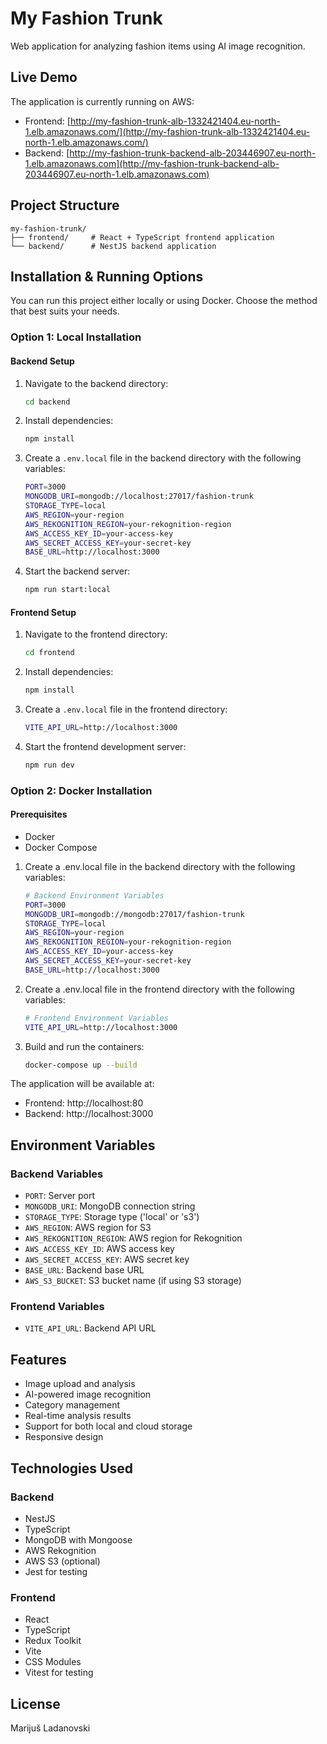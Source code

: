 # My Fashion Trunk

Web application for analyzing fashion items using AI image recognition.

## Live Demo

The application is currently running on AWS:

- Frontend: [http://my-fashion-trunk-alb-1332421404.eu-north-1.elb.amazonaws.com/](http://my-fashion-trunk-alb-1332421404.eu-north-1.elb.amazonaws.com/)
- Backend: [http://my-fashion-trunk-backend-alb-203446907.eu-north-1.elb.amazonaws.com](http://my-fashion-trunk-backend-alb-203446907.eu-north-1.elb.amazonaws.com)

## Project Structure

```
my-fashion-trunk/
├── frontend/     # React + TypeScript frontend application
└── backend/      # NestJS backend application
```

## Installation & Running Options

You can run this project either locally or using Docker. Choose the method that best suits your needs.

### Option 1: Local Installation

#### Backend Setup

1. Navigate to the backend directory:

   ```bash
   cd backend
   ```

2. Install dependencies:

   ```bash
   npm install
   ```

3. Create a `.env.local` file in the backend directory with the following variables:

   ```bash
   PORT=3000
   MONGODB_URI=mongodb://localhost:27017/fashion-trunk
   STORAGE_TYPE=local
   AWS_REGION=your-region
   AWS_REKOGNITION_REGION=your-rekognition-region
   AWS_ACCESS_KEY_ID=your-access-key
   AWS_SECRET_ACCESS_KEY=your-secret-key
   BASE_URL=http://localhost:3000
   ```

4. Start the backend server:

   ```bash
   npm run start:local
   ```

#### Frontend Setup

1. Navigate to the frontend directory:

   ```bash
   cd frontend
   ```

2. Install dependencies:

   ```bash
   npm install
   ```

3. Create a `.env.local` file in the frontend directory:

   ```bash
   VITE_API_URL=http://localhost:3000
   ```

4. Start the frontend development server:

   ```bash
   npm run dev
   ```

### Option 2: Docker Installation

#### Prerequisites

- Docker
- Docker Compose

1. Create a .env.local file in the backend directory with the following variables:

   ```bash
   # Backend Environment Variables
   PORT=3000
   MONGODB_URI=mongodb://mongodb:27017/fashion-trunk
   STORAGE_TYPE=local
   AWS_REGION=your-region
   AWS_REKOGNITION_REGION=your-rekognition-region
   AWS_ACCESS_KEY_ID=your-access-key
   AWS_SECRET_ACCESS_KEY=your-secret-key
   BASE_URL=http://localhost:3000
   ```

2. Create a .env.local file in the frontend directory with the following variables:

   ```bash
   # Frontend Environment Variables
   VITE_API_URL=http://localhost:3000
   ```

3. Build and run the containers:

   ```bash
   docker-compose up --build
   ```

The application will be available at:

- Frontend: http://localhost:80
- Backend: http://localhost:3000

## Environment Variables

### Backend Variables

- `PORT`: Server port
- `MONGODB_URI`: MongoDB connection string
- `STORAGE_TYPE`: Storage type ('local' or 's3')
- `AWS_REGION`: AWS region for S3
- `AWS_REKOGNITION_REGION`: AWS region for Rekognition
- `AWS_ACCESS_KEY_ID`: AWS access key
- `AWS_SECRET_ACCESS_KEY`: AWS secret key
- `BASE_URL`: Backend base URL
- `AWS_S3_BUCKET`: S3 bucket name (if using S3 storage)

### Frontend Variables

- `VITE_API_URL`: Backend API URL

## Features

- Image upload and analysis
- AI-powered image recognition
- Category management
- Real-time analysis results
- Support for both local and cloud storage
- Responsive design

## Technologies Used

### Backend

- NestJS
- TypeScript
- MongoDB with Mongoose
- AWS Rekognition
- AWS S3 (optional)
- Jest for testing

### Frontend

- React
- TypeScript
- Redux Toolkit
- Vite
- CSS Modules
- Vitest for testing

## License

Marijuš Ladanovski
